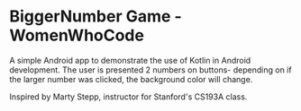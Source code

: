 # BiggerNumber Game - WomenWhoCode

A simple Android app to demonstrate the use of Kotlin in Android development. The user is presented 2 numbers on buttons- depending on if the larger number was clicked, the background color will change.

Inspired by Marty Stepp, instructor for Stanford's CS193A class. 
